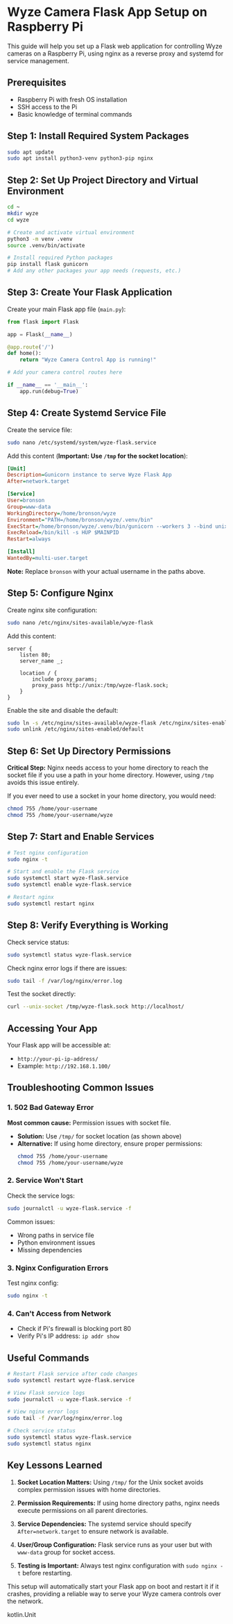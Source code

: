 # Wyze Camera Flask App Setup on Raspberry Pi

This guide will help you set up a Flask web application for controlling Wyze cameras on a Raspberry Pi, using nginx as a reverse proxy and systemd for service management.

## Prerequisites

- Raspberry Pi with fresh OS installation
- SSH access to the Pi
- Basic knowledge of terminal commands

## Step 1: Install Required System Packages

```bash
sudo apt update
sudo apt install python3-venv python3-pip nginx
```

## Step 2: Set Up Project Directory and Virtual Environment

```bash
cd ~
mkdir wyze
cd wyze

# Create and activate virtual environment
python3 -m venv .venv
source .venv/bin/activate

# Install required Python packages
pip install flask gunicorn
# Add any other packages your app needs (requests, etc.)
```

## Step 3: Create Your Flask Application

Create your main Flask app file (`main.py`):

```python
from flask import Flask

app = Flask(__name__)

@app.route('/')
def home():
    return "Wyze Camera Control App is running!"

# Add your camera control routes here

if __name__ == '__main__':
    app.run(debug=True)
```

## Step 4: Create Systemd Service File

Create the service file:

```bash
sudo nano /etc/systemd/system/wyze-flask.service
```

Add this content (**Important: Use `/tmp` for the socket location**):

```ini
[Unit]
Description=Gunicorn instance to serve Wyze Flask App
After=network.target

[Service]
User=bronson
Group=www-data
WorkingDirectory=/home/bronson/wyze
Environment="PATH=/home/bronson/wyze/.venv/bin"
ExecStart=/home/bronson/wyze/.venv/bin/gunicorn --workers 3 --bind unix:/tmp/wyze-flask.sock -m 007 main:app
ExecReload=/bin/kill -s HUP $MAINPID
Restart=always

[Install]
WantedBy=multi-user.target
```

**Note:** Replace `bronson` with your actual username in the paths above.

## Step 5: Configure Nginx

Create nginx site configuration:

```bash
sudo nano /etc/nginx/sites-available/wyze-flask
```

Add this content:

```nginx
server {
    listen 80;
    server_name _;

    location / {
        include proxy_params;
        proxy_pass http://unix:/tmp/wyze-flask.sock;
    }
}
```

Enable the site and disable the default:

```bash
sudo ln -s /etc/nginx/sites-available/wyze-flask /etc/nginx/sites-enabled
sudo unlink /etc/nginx/sites-enabled/default
```

## Step 6: Set Up Directory Permissions

**Critical Step:** Nginx needs access to your home directory to reach the socket file if you use a path in your home directory. However, using `/tmp` avoids this issue entirely.

If you ever need to use a socket in your home directory, you would need:

```bash
chmod 755 /home/your-username
chmod 755 /home/your-username/wyze
```

## Step 7: Start and Enable Services

```bash
# Test nginx configuration
sudo nginx -t

# Start and enable the Flask service
sudo systemctl start wyze-flask.service
sudo systemctl enable wyze-flask.service

# Restart nginx
sudo systemctl restart nginx
```

## Step 8: Verify Everything is Working

Check service status:

```bash
sudo systemctl status wyze-flask.service
```

Check nginx error logs if there are issues:

```bash
sudo tail -f /var/log/nginx/error.log
```

Test the socket directly:

```bash
curl --unix-socket /tmp/wyze-flask.sock http://localhost/
```

## Accessing Your App

Your Flask app will be accessible at:
- `http://your-pi-ip-address/`
- Example: `http://192.168.1.100/`

## Troubleshooting Common Issues

### 1. 502 Bad Gateway Error

**Most common cause:** Permission issues with socket file.

- **Solution:** Use `/tmp/` for socket location (as shown above)
- **Alternative:** If using home directory, ensure proper permissions:
  ```bash
  chmod 755 /home/your-username
  chmod 755 /home/your-username/wyze
  ```

### 2. Service Won't Start

Check the service logs:
```bash
sudo journalctl -u wyze-flask.service -f
```

Common issues:
- Wrong paths in service file
- Python environment issues
- Missing dependencies

### 3. Nginx Configuration Errors

Test nginx config:
```bash
sudo nginx -t
```

### 4. Can't Access from Network

- Check if Pi's firewall is blocking port 80
- Verify Pi's IP address: `ip addr show`

## Useful Commands

```bash
# Restart Flask service after code changes
sudo systemctl restart wyze-flask.service

# View Flask service logs
sudo journalctl -u wyze-flask.service -f

# View nginx error logs
sudo tail -f /var/log/nginx/error.log

# Check service status
sudo systemctl status wyze-flask.service
sudo systemctl status nginx
```

## Key Lessons Learned

1. **Socket Location Matters:** Using `/tmp/` for the Unix socket avoids complex permission issues with home directories.

2. **Permission Requirements:** If using home directory paths, nginx needs execute permissions on all parent directories.

3. **Service Dependencies:** The systemd service should specify `After=network.target` to ensure network is available.

4. **User/Group Configuration:** Flask service runs as your user but with `www-data` group for socket access.

5. **Testing is Important:** Always test nginx configuration with `sudo nginx -t` before restarting.

This setup will automatically start your Flask app on boot and restart it if it crashes, providing a reliable way to serve your Wyze camera controls over the network.

kotlin.Unit

